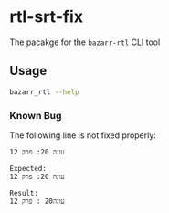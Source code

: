 # rtl-srt-fix

The pacakge for the `bazarr-rtl` CLI tool

## Usage
```bash
bazarr_rtl --help
```

### Known Bug
The following line is not fixed properly:
```
12 עונה 20: פרק

Expected:
עונה 20: פרק 12

Result:
עונה20 : פרק 12
```
